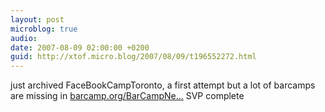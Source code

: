 ```yaml
---
layout: post
microblog: true
audio: 
date: 2007-08-09 02:00:00 +0200
guid: http://xtof.micro.blog/2007/08/09/t196552272.html
---
```

just archived FaceBookCampToronto, a first attempt but a lot of barcamps are missing in [barcamp.org/BarCampNe...](http://barcamp.org/BarCampNewsArchive) SVP complete
